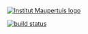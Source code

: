 [![Institut Maupertuis logo](http://www.institutmaupertuis.fr/media/gabarit/logo.png)](http://www.institutmaupertuis.fr)

[![build status](https://gitlab.com/InstitutMaupertuis/ros_robodk_post_processors/badges/melodic/build.svg)](https://gitlab.com/InstitutMaupertuis/ros_robodk_post_processors/commits/melodic)
